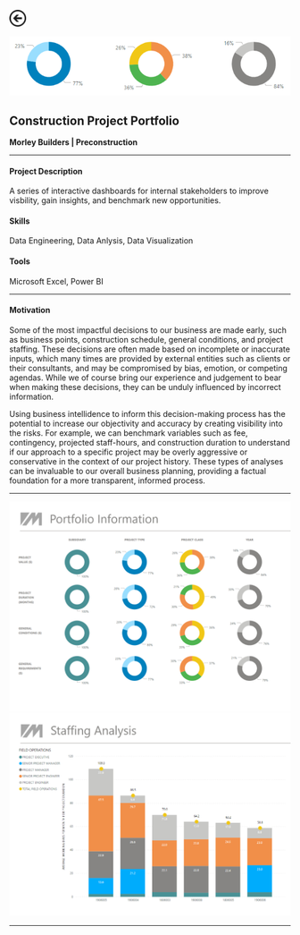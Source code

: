 [<img src="images/arrow_back.png?raw=true" width="30"/>](/data_science/index)

<img src="images/projects_2.PNG?raw=true"/>

## Construction Project Portfolio
**Morley Builders | Preconstruction**<br>

---

#### Project Description
A series of interactive dashboards for internal stakeholders to improve visbility, gain insights, and benchmark new opportunities.

#### Skills 
Data Engineering, Data Anlysis, Data Visualization

#### Tools 
Microsoft Excel, Power BI

---
#### Motivation

Some of the most impactful decisions to our business are made early, such as business points, construction schedule, general conditions, and project staffing. These decisions are often made based on incomplete or inaccurate inputs, which many times are provided by external entities such as clients or their consultants, and may be compromised by bias, emotion, or competing agendas. While we of course bring our experience and judgement to bear when making these decisions, they can be unduly influenced by incorrect information.

Using business intellidence to inform this decision-making process has the potential to increase our objectivity and accuracy by creating visibility into the risks. For example, we can benchmark variables such as fee, contingency, projected staff-hours, and construction duration to understand if our approach to a specific project may be overly aggressive or conservative in the context of our project history. These types of analyses can be invaluable to our overall business planning, providing a factual foundation for a more transparent, informed process.

---

<img src="images/projects_3.PNG?raw=true"/>

<img src="images/projects_1.PNG?raw=true"/> 

---
